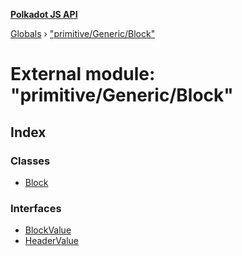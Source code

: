 **[Polkadot JS API](../README.md)**

[Globals](../globals.md) › ["primitive/Generic/Block"](_primitive_generic_block_.md)

# External module: "primitive/Generic/Block"

## Index

### Classes

* [Block](../classes/_primitive_generic_block_.block.md)

### Interfaces

* [BlockValue](../interfaces/_primitive_generic_block_.blockvalue.md)
* [HeaderValue](../interfaces/_primitive_generic_block_.headervalue.md)
